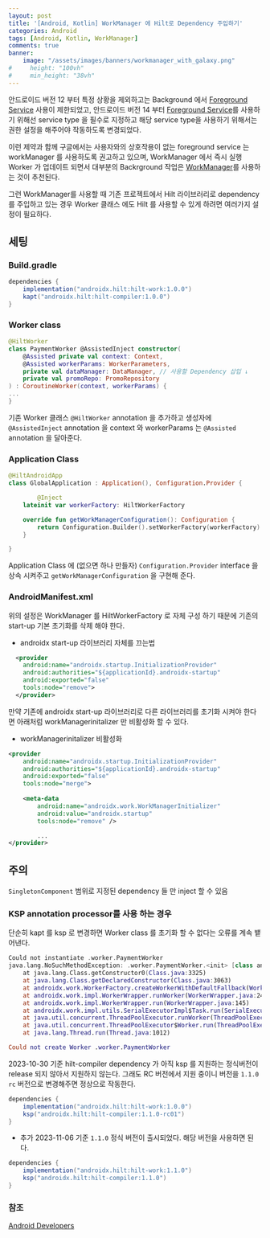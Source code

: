 ```yaml
---
layout: post
title: '[Android, Kotlin] WorkManager 에 Hilt로 Dependency 주입하기'
categories: Android
tags: [Android, Kotlin, WorkManager]
comments: true
banner:
    image: "/assets/images/banners/workmanager_with_galaxy.png"
#     height: "100vh"
#     min_height: "38vh"
---
```


안드로이드 버전 12 부터 특정 상황을 제외하고는 Background 에서 [Foreground Service][android12] 사용이 제한되었고, 
안드로이드 버전 14 부터 [Foreground Service][android14]를 사용하기 위해선 service type 을 필수로 지정하고 해당 service type을 사용하기 위해서는 권한 설정을 해주어야 작동하도록 변경되었다.


이런 제약과 함께 구글에서는 사용자와의 상호작용이 없는 foreground service 는 workManager 를 사용하도록 권고하고 있으며,
WorkManager 에서 즉시 실행 Worker 가 업데이트 되면서 대부분의 Backrground 작업은 [WorkManager][backgroundRecommend]를 사용하는 것이 추천된다.


그런 WorkManager를 사용할 때 기존 프로젝트에서 Hilt 라이브러리로 dependency를 주입하고 있는 경우
Worker 클래스 에도 Hilt 를 사용할 수 있게 하려면 여러가지 설정이 필요하다.

## 세팅

### Build.gradle

```gradle
dependencies {
    implementation("androidx.hilt:hilt-work:1.0.0")
    kapt("androidx.hilt:hilt-compiler:1.0.0")
}
```

### Worker class
```kotlin
@HiltWorker
class PaymentWorker @AssistedInject constructor(
    @Assisted private val context: Context,
    @Assisted workerParams: WorkerParameters,
    private val dataManager: DataManager, // 사용할 Dependency 삽입 ↓
    private val promoRepo: PromoRepository
) : CoroutineWorker(context, workerParams) {
...
}
```

기존 Worker 클래스 `@HiltWorker` annotation 을 추가하고 생성자에 `@AssistedInject` annotation 을  context 와 workerParams 는 `@Assisted` annotation 을 달아준다.

### Application Class
```kotlin
@HiltAndroidApp
class GlobalApplication : Application(), Configuration.Provider {

		@Inject
    lateinit var workerFactory: HiltWorkerFactory

    override fun getWorkManagerConfiguration(): Configuration {
        return Configuration.Builder().setWorkerFactory(workerFactory).build()
    }

}
```

Application Class 에 (없으면 하나 만들자) `Configuration.Provider` interface 을 상속 시켜주고 `getWorkManagerConfiguration` 을 구현해 준다. 

### AndroidManifest.xml

위의 설정은 WorkManager 를 HiltWorkerFactory 로  자체 구성 하기 때문에 기존의 start-up 기본 초기화를 삭제 해야 한다.

- androidx start-up 라이브러리 자체를 끄는법

```xml
  <provider
    android:name="androidx.startup.InitializationProvider"
    android:authorities="${applicationId}.androidx-startup"
    android:exported="false"
    tools:node="remove">
  </provider>
```

만약 기존에 androidx start-up 라이브러리로 다른 라이브러리를 초기화 시켜야 한다면 아래처럼 workManagerinitalizer 만 비활성화 할 수 있다.

- workManagerinitalizer 비활성화

```xml
<provider
    android:name="androidx.startup.InitializationProvider"
    android:authorities="${applicationId}.androidx-startup"
    android:exported="false"
    tools:node="merge">
    
    <meta-data
        android:name="androidx.work.WorkManagerInitializer"
        android:value="androidx.startup"
        tools:node="remove" />

		...
</provider>
```

## 주의

`SingletonComponent` 범위로 지정된 dependency 들 만 inject 할 수 있음

### KSP annotation processor를 사용 하는 경우

단순히 kapt 를 ksp 로 변경하면 Worker class 를 초기화 할 수 없다는 오류를 계속 뱉어낸다.

```kotlin
Could not instantiate .worker.PaymentWorker
java.lang.NoSuchMethodException: .worker.PaymentWorker.<init> [class android.content.Context, class androidx.work.WorkerParameters]
	at java.lang.Class.getConstructor0(Class.java:3325)
	at java.lang.Class.getDeclaredConstructor(Class.java:3063)
	at androidx.work.WorkerFactory.createWorkerWithDefaultFallback(WorkerFactory.java:95)
	at androidx.work.impl.WorkerWrapper.runWorker(WorkerWrapper.java:243)
	at androidx.work.impl.WorkerWrapper.run(WorkerWrapper.java:145)
	at androidx.work.impl.utils.SerialExecutorImpl$Task.run(SerialExecutorImpl.java:96)
	at java.util.concurrent.ThreadPoolExecutor.runWorker(ThreadPoolExecutor.java:1145)
	at java.util.concurrent.ThreadPoolExecutor$Worker.run(ThreadPoolExecutor.java:644)
	at java.lang.Thread.run(Thread.java:1012)

Could not create Worker .worker.PaymentWorker
```

2023-10-30 기준 hilt-compiler dependency 가 아직 ksp 를 지원하는 정식버전이 release 되지 않아서 지원하지 않는다. 그래도 RC 버전에서  지원 중이니 버전을  `1.1.0 rc` 버전으로 변경해주면 정상으로 작동한다.

```gradle
dependencies {
    implementation("androidx.hilt:hilt-work:1.0.0")
    ksp("androidx.hilt:hilt-compiler:1.1.0-rc01")
}
```

+ 추가 2023-11-06 기준 `1.1.0` 정식 버전이 출시되었다. 해당 버전을 사용하면 된다.

```gradle
dependencies {
    implementation("androidx.hilt:hilt-work:1.1.0")
    ksp("androidx.hilt:hilt-compiler:1.1.0")
}
```

### 참조
[Android Developers](https://developer.android.com/training/dependency-injection/hilt-jetpack?hl=ko#workmanager)

[android12]: https://developer.android.com/about/versions/12/foreground-services?hl=ko
[android14]: https://developer.android.com/about/versions/14/changes/fgs-types-required?hl=ko
[backgroundRecommend]: https://developer.android.com/guide/background?hl=ko